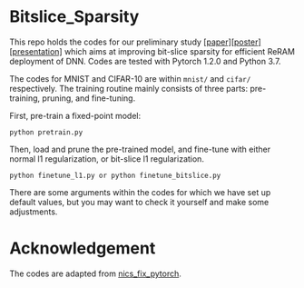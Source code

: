 # Bitslice_Sparsity
This repo holds the codes for our preliminary study [[paper]](https://www.emc2-ai.org/assets/docs/neurips-19/emc2-neurips19-paper-12.pdf)[[poster]](https://www.emc2-ai.org/assets/docs/neurips-19/emc2-neurips19-yang-poster.pdf)[[presentation]](https://www.emc2-ai.org/assets/docs/neurips-19/emc2-neurips19-yang-presentation.pdf) which aims at improving bit-slice sparsity for efficient ReRAM deployment of DNN. Codes are tested with Pytorch 1.2.0 and Python 3.7.

The codes for MNIST and CIFAR-10 are within `mnist/` and `cifar/` respectively. The training routine mainly consists of three parts: pre-training, pruning, and fine-tuning.

First, pre-train a fixed-point model:
```
python pretrain.py
```
Then, load and prune the pre-trained model, and fine-tune with either normal l1 regularization, or bit-slice l1 regularization.
```
python finetune_l1.py or python finetune_bitslice.py
```
There are some arguments within the codes for which we have set up default values, but you may want to check it yourself and make some adjustments.

# Acknowledgement
The codes are adapted from [nics_fix_pytorch](https://github.com/walkerning/nics_fix_pytorch).
